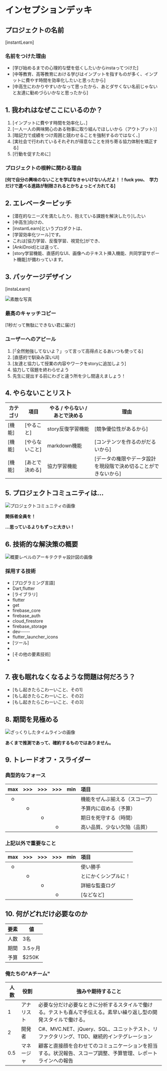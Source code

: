 # インセプションデッキ

## プロジェクトの名前

[instantLearn]

### 名前をつけた理由

- [学び始めるまでの心理的な壁を低くしたいからinstaってつけた]
- [中等教育、高等教育における学びはインプットを指すものが多く、インプットに費やす時間を効率化したいと思ったから]
- [中高生にわかりやすいかなって思ったから、あとダサくない名前じゃないと友達に勧めづらいかなと思ったから]

<div style="page-break-before:always">
</div>

## 1\. 我われはなぜここにいるのか？

1. [インプットに費やす時間を効率化し、]
1. [一人一人の興味関心のある物事に取り組んでほしいから（アウトプット）]
2. [暗記力で成績をつけ周囲と競わせることを強制するのではなく、]
2. [実社会で行われているそれぞれが得意なことを持ち寄る協力体制を矯正する]
3. [行動を促すために]

### プロジェクトの根幹に関わる理由

**[何で自分の興味のないことを学ばなきゃいけないんだよ！！fuck you、　学力だけで選べる進路が制限されるとかちょっとイカれてる]**

<div style="page-break-before:always">
</div>

## 2\. エレベーターピッチ

- [潜在的なニーズを満たしたり、抱えている課題を解決したり]したい
- [中高生]向けの、
- [instantLearn]というプロダクトは、
- [学習効率化ツール]です。
- これは[協力学習、反復学習、視覚化]ができ、
- [AnkiDroid]とは違って、
- [story学習機能、直感的なUI、画像へのテキスト挿入機能、共同学習サポート機能]が備わっています。



<div style="page-break-before:always">
</div>

## 3\. パッケージデザイン

[instaLearn]

![素敵な写真]()

### 最高のキャッチコピー

[1秒だって無駄にできない君に届け]

### ユーザーへのアピール

1. [「全然勉強してないよ？」って言って高得点とるあいつも使ってる]
2. [直感的で馴染み深いUI]
3. [友達と協力して授業の内容やワークをstoryに追加しよう]
4. 協力して宿題を終わらせよう
5. 先生に提出する前にわざと違う所を少し間違えましょう！

<div style="page-break-before:always">
</div>

## 4\. やらないことリスト

カテゴリ   | 項目       | やる / やらない / あとで決める | 理由
------ | -------- | ------------------ | --------------
[機能] | [やること]   | story反復学習機能                | [競争優位性があるから]
[機能] | [やらないこと] | markdown機能               | [コンテンツを作るのがだるいから]
[機能] | [あとで決める] | 協力学習機能             | [データの権限やデータ設計を現段階で決め切ることができないから]

<div style="page-break-before:always">
</div>

## 5\. プロジェクトコミュニティは...

![プロジェクトコミュニティの画像]()

**関係者全員を！**

**...思っているよりもずっと大きい！**

<div style="page-break-before:always">
</div>

## 6\. 技術的な解決策の概要

![概要レベルのアーキテクチャ設計図の画像]()

### 採用する技術

- [プログラミング言語]
- Dart,flutter
- [ライブラリ]
- flutter
- get
- firebase_core
- firebase_auth
- cloud_firestore
- firebase_storage
- dev-----
- flutter_launcher_icons
- [ツール]
- 
- [その他の要素技術]
- 

<div style="page-break-before:always">
</div>

## 7\. 夜も眠れなくなるような問題は何だろう？

- [もし起きたらこわーいこと、その1]
- [もし起きたらこわーいこと、その2]
- [もし起きたらこわーいこと、その3]

<div style="page-break-before:always">
</div>

## 8\. 期間を見極める

![ざっくりしたタイムラインの画像]()

**あくまで推測であって、確約するものではありません。**

<div style="page-break-before:always">
</div>

## 9\. トレードオフ・スライダー

### 典型的なフォース

|  max  |  >>>  |  >>>  |  >>>  |  min  | 項目                       |
| :---: | :---: | :---: | :---: | :---: | :------------------------ |
|   o   |       |       |       |       |  機能をぜんぶ揃える（スコープ）|
|       |   o   |       |       |       |  予算内に収める（予算）       |
|       |       |   o   |       |       |  期日を死守する（時間）       |
|       |       |       |   o   |       |  高い品質、少ない欠陥（品質）  |

### 上記以外で重要なこと

|  max  |  >>>  |  >>>  |  >>>  |  min  | 項目                       |
| :---: | :---: | :---: | :---: | :---: | :------------------------ |
|   o   |       |       |       |       |  使い勝手                   |
|       |   o   |       |       |       |  とにかくシンプルに！         |
|       |       |   o   |       |       |  詳細な監査ログ              |
|       |       |       |   o   |       |  [などなど]                 |

<div style="page-break-before:always">
</div>

## 10\. 何がどれだけ必要なのか

要素 | 値
--- | -----
人数 | 3名
期間 | 3.5ヶ月
予算 | $250K

### 俺たちの"Aチーム"

人数  | 役割     | 強みや期待すること
---- | ------- | ---------------------------------------------------------
1    | アナリスト | 必要な分だけ必要なときに分析するスタイルで働ける。テストも喜んで手伝える。素早い繰り返し型の開発スタイルで働ける。
2    | 開発者    | C#、MVC.NET、jQuery、SQL、ユニットテスト、リファクタリング、TDD、継続的インテグレーション
0.5  | マネージャ | 顧客と直接顔を合わせてのコミュニケーションを担当する。状況報告、スコープ調整、予算管理、レポートラインへの報告
